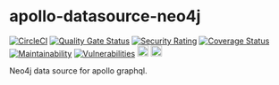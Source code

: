 # apollo-datasource-neo4j

[![CircleCI](https://circleci.com/gh/ThinkDeepTech/apollo-datasource-neo4j.svg?style=shield)](https://circleci.com/gh/ThinkDeepTech/apollo-datasource-neo4j)
[![Quality Gate Status](https://sonarcloud.io/api/project_badges/measure?project=ThinkDeepTech_apollo-datasource-neo4j&metric=alert_status)](https://sonarcloud.io/summary/new_code?id=ThinkDeepTech_apollo-datasource-neo4j)
[![Security Rating](https://sonarcloud.io/api/project_badges/measure?project=ThinkDeepTech_apollo-datasource-neo4j&metric=security_rating)](https://sonarcloud.io/summary/new_code?id=ThinkDeepTech_apollo-datasource-neo4j)
[![Coverage Status](https://coveralls.io/repos/github/ThinkDeepTech/apollo-datasource-neo4j/badge.svg?branch=main)](https://coveralls.io/github/ThinkDeepTech/apollo-datasource-neo4j?branch=main)
[![Maintainability](https://api.codeclimate.com/v1/badges/4ccca42891ab6e7dc9b9/maintainability)](https://codeclimate.com/github/ThinkDeepTech/apollo-datasource-neo4j/maintainability)
[![Vulnerabilities](https://snyk.io/test/github/ThinkDeepTech/apollo-datasource-neo4j/main/badge.svg)](https://snyk.io/test/github/ThinkDeepTech/apollo-datasource-neo4j/main)
[<img src="https://i.stack.imgur.com/gVE0j.png" height="20" width="20">](https://www.linkedin.com/in/haydenmcp/)
[<img src="https://i.stack.imgur.com/tskMh.png" height="20" width="20">](https://github.com/haydenmcp)

Neo4j data source for apollo graphql.
